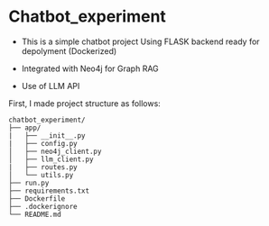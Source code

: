 # Chatbot_experiment

* This is a simple chatbot project Using FLASK backend ready for depolyment (Dockerized)

* Integrated with Neo4j for Graph RAG

* Use of LLM API


First, I made project structure as follows:
```plaintext
chatbot_experiment/
├── app/
|   ├── __init__.py
|   ├── config.py
│   ├── neo4j_client.py
│   ├── llm_client.py
|   ├── routes.py
│   └── utils.py
├── run.py   
├── requirements.txt
├── Dockerfile
├── .dockerignore
└── README.md
```

